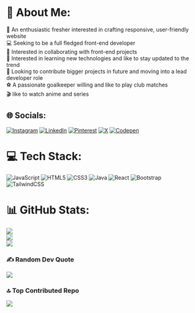 # 💫 About Me:
🔭 An enthusiastic fresher interested in crafting responsive, user-friendly website<br>💻 Seeking to be a full fledged front-end developer<br>🤝 Interested in collaborating with front-end projects<br>🔬 Interested in learning new technologies and like to stay updated to the trend<br>🎯 Looking to contribute bigger projects in future and moving into a lead developer role<br>⚽ A passionate goalkeeper willing and like to play club matches<br>🎬 like to watch anime and series


## 🌐 Socials:
[![Instagram](https://img.shields.io/badge/Instagram-%23E4405F.svg?logo=Instagram&logoColor=white)](https://instagram.com/nareshmohan0023) [![LinkedIn](https://img.shields.io/badge/LinkedIn-%230077B5.svg?logo=linkedin&logoColor=white)](https://linkedin.com/in/naresh-m-52369a290) [![Pinterest](https://img.shields.io/badge/Pinterest-%23E60023.svg?logo=Pinterest&logoColor=white)](https://pinterest.com/nareshmohan0023) [![X](https://img.shields.io/badge/X-black.svg?logo=X&logoColor=white)](https://x.com/@Spidey05407691) [![Codepen](https://img.shields.io/badge/Codepen-000000?style=for-the-badge&logo=codepen&logoColor=white)](https://codepen.io/@IRTT-NARESH0023) 

# 💻 Tech Stack:
![JavaScript](https://img.shields.io/badge/javascript-%23323330.svg?style=for-the-badge&logo=javascript&logoColor=%23F7DF1E) ![HTML5](https://img.shields.io/badge/html5-%23E34F26.svg?style=for-the-badge&logo=html5&logoColor=white) ![CSS3](https://img.shields.io/badge/css3-%231572B6.svg?style=for-the-badge&logo=css3&logoColor=white) ![Java](https://img.shields.io/badge/java-%23ED8B00.svg?style=for-the-badge&logo=openjdk&logoColor=white) ![React](https://img.shields.io/badge/react-%2320232a.svg?style=for-the-badge&logo=react&logoColor=%2361DAFB) ![Bootstrap](https://img.shields.io/badge/bootstrap-%238511FA.svg?style=for-the-badge&logo=bootstrap&logoColor=white) ![TailwindCSS](https://img.shields.io/badge/tailwindcss-%2338B2AC.svg?style=for-the-badge&logo=tailwind-css&logoColor=white)
# 📊 GitHub Stats:
![](https://github-readme-stats.vercel.app/api?username=Nareshmohan0023&theme=dark&hide_border=false&include_all_commits=false&count_private=false)<br/>
![](https://github-readme-streak-stats.herokuapp.com/?user=Nareshmohan0023&theme=dark&hide_border=false)<br/>
![](https://github-readme-stats.vercel.app/api/top-langs/?username=Nareshmohan0023&theme=dark&hide_border=false&include_all_commits=false&count_private=false&layout=compact)

### ✍️ Random Dev Quote
![](https://quotes-github-readme.vercel.app/api?type=horizontal&theme=radical)

### 🔝 Top Contributed Repo
![](https://github-contributor-stats.vercel.app/api?username=Nareshmohan0023&limit=5&theme=dark&combine_all_yearly_contributions=true)

<!-- Proudly created with GPRM ( https://gprm.itsvg.in ) -->
